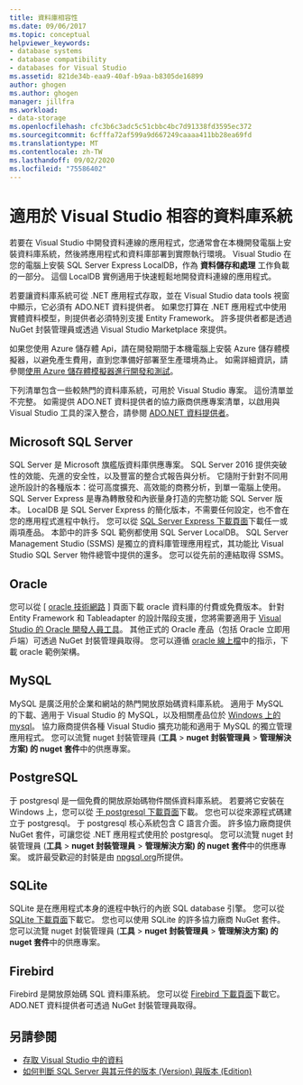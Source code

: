 ```yaml
---
title: 資料庫相容性
ms.date: 09/06/2017
ms.topic: conceptual
helpviewer_keywords:
- database systems
- database compatibility
- databases for Visual Studio
ms.assetid: 821de34b-eaa9-40af-b9aa-b8305de16899
author: ghogen
ms.author: ghogen
manager: jillfra
ms.workload:
- data-storage
ms.openlocfilehash: cfc3b6c3adc5c51cbbc4bc7d91338fd3595ec372
ms.sourcegitcommit: 6cfffa72af599a9d667249caaaa411bb28ea69fd
ms.translationtype: MT
ms.contentlocale: zh-TW
ms.lasthandoff: 09/02/2020
ms.locfileid: "75586402"
---
```

# <a name="compatible-database-systems-for-visual-studio"></a>適用於 Visual Studio 相容的資料庫系統

若要在 Visual Studio 中開發資料連線的應用程式，您通常會在本機開發電腦上安裝資料庫系統，然後將應用程式和資料庫部署到實際執行環境。 Visual Studio 在您的電腦上安裝 SQL Server Express LocalDB，作為 **資料儲存和處理** 工作負載的一部分。 這個 LocalDB 實例適用于快速輕鬆地開發資料連線的應用程式。

若要讓資料庫系統可從 .NET 應用程式存取，並在 Visual Studio data tools 視窗中顯示，它必須有 ADO.NET 資料提供者。 如果您打算在 .NET 應用程式中使用實體資料模型，則提供者必須特別支援 Entity Framework。 許多提供者都是透過 NuGet 封裝管理員或透過 Visual Studio Marketplace 來提供。

如果您使用 Azure 儲存體 Api，請在開發期間于本機電腦上安裝 Azure 儲存體模擬器，以避免產生費用，直到您準備好部署至生產環境為止。 如需詳細資訊，請參閱[使用 Azure 儲存體模擬器進行開發和測試](/azure/storage/common/storage-use-emulator)。

下列清單包含一些較熱門的資料庫系統，可用於 Visual Studio 專案。 這份清單並不完整。 如需提供 ADO.NET 資料提供者的協力廠商供應專案清單，以啟用與 Visual Studio 工具的深入整合，請參閱 [ADO.NET 資料提供者](/dotnet/framework/data/adonet/data-providers)。

## <a name="microsoft-sql-server"></a>Microsoft SQL Server

SQL Server 是 Microsoft 旗艦版資料庫供應專案。 SQL Server 2016 提供突破性的效能、先進的安全性，以及豐富的整合式報告與分析。 它隨附于針對不同用途所設計的各種版本：從可高度擴充、高效能的商務分析，到單一電腦上使用。 SQL Server Express 是專為轉散發和內嵌量身打造的完整功能 SQL Server 版本。  LocalDB 是 SQL Server Express 的簡化版本，不需要任何設定，也不會在您的應用程式進程中執行。 您可以從 [SQL Server Express 下載頁面](https://www.microsoft.com/sql-server/sql-server-editions-express)下載任一或兩項產品。 本節中的許多 SQL 範例都使用 SQL Server LocalDB。 SQL Server Management Studio (SSMS) 是獨立的資料庫管理應用程式，其功能比 Visual Studio SQL Server 物件總管中提供的還多。 您可以從先前的連結取得 SSMS。

## <a name="oracle"></a>Oracle

您可以從 [ [oracle 技術網路](https://www.oracle.com/database/technologies/oracle-database-software-downloads.html) ] 頁面下載 oracle 資料庫的付費或免費版本。 針對 Entity Framework 和 Tableadapter 的設計階段支援，您將需要適用于 [Visual Studio 的 Oracle 開發人員工具](https://www.oracle.com/database/technologies/developer-tools/visual-studio/)。 其他正式的 Oracle 產品（包括 Oracle 立即用戶端）可透過 NuGet 封裝管理員取得。 您可以遵循 [oracle 線上檔](https://docs.oracle.com/cd/E11882_01/server.112/e10831/toc.htm)中的指示，下載 oracle 範例架構。

## <a name="mysql"></a>MySQL

MySQL 是廣泛用於企業和網站的熱門開放原始碼資料庫系統。 適用于 MySQL 的下載、適用于 Visual Studio 的 MySQL，以及相關產品位於 [Windows 上的 mysql](https://www.mysql.com/why-mysql/windows/)。 協力廠商提供各種 Visual Studio 擴充功能和適用于 MySQL 的獨立管理應用程式。 您可以流覽 nuget 封裝管理員 (**工具**  >  **nuget 封裝管理員**  >  **管理解決方案) 的 nuget 套件**中的供應專案。

## <a name="postgresql"></a>PostgreSQL

于 postgresql 是一個免費的開放原始碼物件關係資料庫系統。 若要將它安裝在 Windows 上，您可以從 [于 postgresql 下載頁面](https://www.postgresql.org/download/windows/)下載。 您也可以從來源程式碼建立于 postgresql。 于 postgresql 核心系統包含 C 語言介面。 許多協力廠商提供 NuGet 套件，可讓您從 .NET 應用程式使用於 postgresql。 您可以流覽 nuget 封裝管理員 (**工具**  >  **nuget 封裝管理員**  >  **管理解決方案) 的 nuget 套件**中的供應專案。 或許最受歡迎的封裝是由 [npgsql.org](http://www.npgsql.org)所提供。

## <a name="sqlite"></a>SQLite

SQLite 是在應用程式本身的進程中執行的內嵌 SQL database 引擎。 您可以從 [SQLite 下載頁面](https://www.sqlite.org/download.html)下載它。 您也可以使用 SQLite 的許多協力廠商 NuGet 套件。 您可以流覽 nuget 封裝管理員 (**工具**  >  **nuget 封裝管理員**  >  **管理解決方案) 的 nuget 套件**中的供應專案。

## <a name="firebird"></a>Firebird

Firebird 是開放原始碼 SQL 資料庫系統。 您可以從 [Firebird 下載頁面](http://firebirdsql.org/en/downloads/)下載它。 ADO.NET 資料提供者可透過 NuGet 封裝管理員取得。

## <a name="see-also"></a>另請參閱

- [存取 Visual Studio 中的資料](../data-tools/accessing-data-in-visual-studio.md)
- [如何判斷 SQL Server 與其元件的版本 (Version) 與版本 (Edition)](https://support.microsoft.com/help/321185/how-to-determine-the-version-edition-and-update-level-of-sql-server-an)
